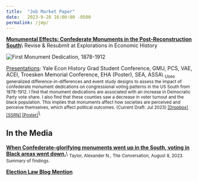 ```yaml
---
title:  "Job Market Paper"
date:   2023-9-28 16:00:00 -0500
permalink: /jmp/
---
```


**[Monumental Effects: Confederate Monuments in the Post-Reconstruction South](https://ssrn.com/abstract=4451402)**\\
Revise & Resubmit at Explorations in Economic History

![First Monument Dedication, 1878-1912](/assets/images/mon_yrded_map_4-14-23 "First Monument Dedication, 1878-1912")

<ins>Presentations</ins>: Yale Econ History Grad Student Conference, GMU, PCS, VAE, ACEI, Troesken Memorial Conference, EHA (Poster), SEA, ASSA\\
<sub>Uses generalized difference-in-differences and event study designs to assess the impact of confederate monument dedications on congressional voting patterns in the US South from 1878-1912. I find that monument dedications are associated with an increase in Democratic Party vote share. I also find that these counties saw a decrease in voter turnout and the black population. This implies that monuments affect how societies are perceived and perceive themselves, which affect political outcomes. (Current Draft: Jul 2023) [\[Dropbox\]](https://www.dropbox.com/s/g1qshyoslzgxb1o/monuments_current.pdf?dl=0) [\[SSRN\]](https://ssrn.com/abstract=4451402) [\[Poster\]](https://alexntaylor.github.io/assets/documents/monuments_poster_EHA_8-23-23.pdf)</sub>\\

## In the Media

**[When Confederate-glorifying monuments went up in the South, voting in Black areas went down.](https://theconversation.com/when-confederate-glorifying-monuments-went-up-in-the-south-voting-in-black-areas-went-down-208275)**\\
<sub>Taylor, Alexander N., The Conversation, August 8, 2023. Summary of findings.</sub>

**[Election Law Blog Mention](https://electionlawblog.org/?p=136948)**